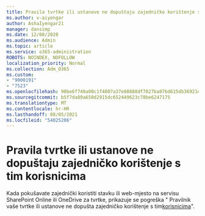 ```yaml
---
title: Pravila tvrtke ili ustanove ne dopuštaju zajedničko korištenje s tim korisnicima
ms.author: v-aiyengar
author: AshaIyengar21
manager: dansimp
ms.date: 12/08/2020
ms.audience: Admin
ms.topic: article
ms.service: o365-administration
ROBOTS: NOINDEX, NOFOLLOW
localization_priority: Normal
ms.collection: Adm_O365
ms.custom:
- "9000191"
- "7523"
ms.openlocfilehash: 90be6f740a00c1f4007a37e80888df7827ba07bd615db36921ee8f01cc5ea05c
ms.sourcegitcommit: b5f7da89a650d2915dc652449623c78be6247175
ms.translationtype: MT
ms.contentlocale: hr-HR
ms.lasthandoff: 08/05/2021
ms.locfileid: "54025206"
---
```

# <a name="organizations-policies-do-not-allow-you-to-share-with-these-users"></a>Pravila tvrtke ili ustanove ne dopuštaju zajedničko korištenje s tim korisnicima

Kada pokušavate zajednički koristiti stavku ili web-mjesto na servisu SharePoint Online ili OneDrive za tvrtke, prikazuje se pogreška " Pravilnik vaše tvrtke ili ustanove ne dopušta zajedničko korištenje s tim[korisnicima](https://docs.microsoft.com/sharepoint/troubleshoot/sharing-and-permissions/organization-policies-do-not-allow-you-to-share-with-users-error)".
